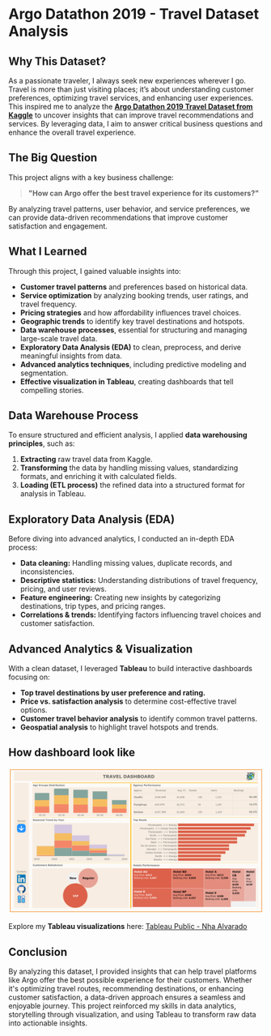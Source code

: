 # Argo Datathon 2019 - Travel Dataset Analysis

## Why This Dataset?

As a passionate traveler, I always seek new experiences wherever I go. Travel is more than just visiting places; it’s about understanding customer preferences, optimizing travel services, and enhancing user experiences. This inspired me to analyze the **[Argo Datathon 2019 Travel Dataset from Kaggle](https://www.kaggle.com/datasets/leomauro/argodatathon2019)** to uncover insights that can improve travel recommendations and services. By leveraging data, I aim to answer critical business questions and enhance the overall travel experience.

## The Big Question

This project aligns with a key business challenge:

> **"How can Argo offer the best travel experience for its customers?"**

By analyzing travel patterns, user behavior, and service preferences, we can provide data-driven recommendations that improve customer satisfaction and engagement.

## What I Learned

Through this project, I gained valuable insights into:

- **Customer travel patterns** and preferences based on historical data.
- **Service optimization** by analyzing booking trends, user ratings, and travel frequency.
- **Pricing strategies** and how affordability influences travel choices.
- **Geographic trends** to identify key travel destinations and hotspots.
- **Data warehouse processes**, essential for structuring and managing large-scale travel data.
- **Exploratory Data Analysis (EDA)** to clean, preprocess, and derive meaningful insights from data.
- **Advanced analytics techniques**, including predictive modeling and segmentation.
- **Effective visualization in Tableau**, creating dashboards that tell compelling stories.

## Data Warehouse Process

To ensure structured and efficient analysis, I applied **data warehousing principles**, such as:

1. **Extracting** raw travel data from Kaggle.
2. **Transforming** the data by handling missing values, standardizing formats, and enriching it with calculated fields.
3. **Loading (ETL process)** the refined data into a structured format for analysis in Tableau.

## Exploratory Data Analysis (EDA)

Before diving into advanced analytics, I conducted an in-depth EDA process:

- **Data cleaning:** Handling missing values, duplicate records, and inconsistencies.
- **Descriptive statistics:** Understanding distributions of travel frequency, pricing, and user reviews.
- **Feature engineering:** Creating new insights by categorizing destinations, trip types, and pricing ranges.
- **Correlations & trends:** Identifying factors influencing travel choices and customer satisfaction.

## Advanced Analytics & Visualization

With a clean dataset, I leveraged **Tableau** to build interactive dashboards focusing on:

- **Top travel destinations by user preference and rating.**
- **Price vs. satisfaction analysis** to determine cost-effective travel options.
- **Customer travel behavior analysis** to identify common travel patterns.
- **Geospatial analysis** to highlight travel hotspots and trends.

## How dashboard look like

![Travel Dashboard](Travel_Dashboard.png)

Explore my **Tableau visualizations** here: [Tableau Public - Nha Alvarado](https://public.tableau.com/app/profile/nha.alvarado/vizzes)

## Conclusion

By analyzing this dataset, I provided insights that can help travel platforms like Argo offer the best possible experience for their customers. Whether it's optimizing travel routes, recommending destinations, or enhancing customer satisfaction, a data-driven approach ensures a seamless and enjoyable journey. This project reinforced my skills in data analytics, storytelling through visualization, and using Tableau to transform raw data into actionable insights.
